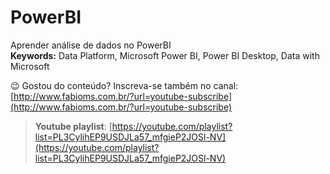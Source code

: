# PowerBI  
Aprender análise de dados no PowerBI  
**Keywords:** Data Platform, Microsoft Power BI, Power BI Desktop, Data with Microsoft  

😉 Gostou do conteúdo? Inscreva-se também no canal: [http://www.fabioms.com.br/?url=youtube-subscribe](http://www.fabioms.com.br/?url=youtube-subscribe)

> **Youtube playlist**: [https://youtube.com/playlist?list=PL3CylihEP9USDJLa57_mfgieP2JOSl-NV](https://youtube.com/playlist?list=PL3CylihEP9USDJLa57_mfgieP2JOSl-NV)  